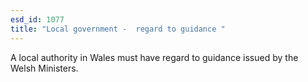 ```yaml
---
esd_id: 1077
title: "Local government -  regard to guidance "
---
```


A local authority in Wales must have regard to guidance issued by the Welsh Ministers.

